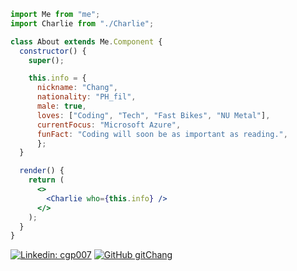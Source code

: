 ```jsx
import Me from "me";
import Charlie from "./Charlie";

class About extends Me.Component {
  constructor() {
    super();

    this.info = {
      nickname: "Chang",
      nationality: "PH_fil",
      male: true,
      loves: ["Coding", "Tech", "Fast Bikes", "NU Metal"],
      currentFocus: "Microsoft Azure",
      funFact: "Coding will soon be as important as reading.",
      };
  }

  render() {
    return (
      <>
        <Charlie who={this.info} />
      </>
    );
  }
}

```

[![Linkedin: cgp007](https://img.shields.io/badge/-cgp007-blue?style=flat-square&logo=Linkedin&logoColor=white&link=https://www.linkedin.com/in/cgp007/)](https://www.linkedin.com/in/cgp007/)
[![GitHub gitChang](https://img.shields.io/github/followers/gitChang?label=follow&style=social)](https://github.com/gitChang)


